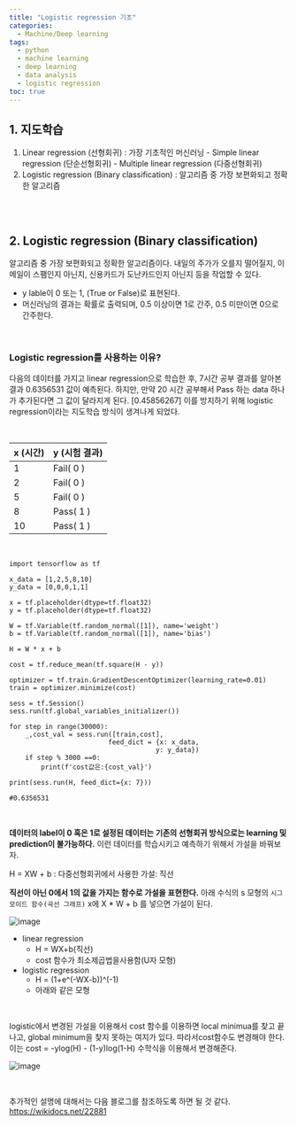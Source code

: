 ```yaml
---
title: "Logistic regression 기초"
categories: 
  - Machine/Deep learning 
tags:
  - python
  - machine learning
  - deep learning
  - data analysis
  - logistic regression
toc: true
---
```


## 1. 지도학습

1. Linear regression (선형회귀)
   : 가장 기초적인 머신러닝
   \- Simple linear regression (단순선형회귀)
   \- Multiple linear regression (다중선형회귀)
2. Logistic regression (Binary classification)
   : 알고리즘 중 가장 보편화되고 정확한 알고리즘

<br><br>

## 2. Logistic regression (Binary classification)

알고리즘 중 가장 보편화되고 정확한 알고리즘이다. 내일의 주가가 오를지 떨어질지, 이메일이 스팸인지 아닌지, 신용카드가 도난카드인지 아닌지 등을 작업할 수 있다.

- y lable이 0 또는 1, (True or False)로 표현된다.
- 머신러닝의 결과는 확률로 출력되며, 0.5 이상이면 1로 간주, 0.5 미만이면 0으로 간주한다. 

<br>

### Logistic regression를 사용하는 이유?

다음의 데이터를 가지고 linear regression으로 학습한 후, 7시간 공부 결과를 알아본 결과 0.6356531 값이 예측된다. 하지만, 만약 20 시간 공부해서 Pass 하는 data 하나가 추가된다면 그 값이 달라지게 된다. [0.45856267]
이를 방지하기 위해 logistic regression이라는 지도학습 방식이 생겨나게 되었다. 

 <br>

| x (시간) | y (시험 결과) |
| -------- | ------------- |
| 1        | Fail( 0 )     |
| 2        | Fail( 0 )     |
| 5        | Fail( 0 )     |
| 8        | Pass( 1 )     |
| 10       | Pass( 1 )     |

 <br>

```
import tensorflow as tf

x_data = [1,2,5,8,10]
y_data = [0,0,0,1,1]

x = tf.placeholder(dtype=tf.float32)
y = tf.placeholder(dtype=tf.float32)

W = tf.Variable(tf.random_normal([1]), name='weight')
b = tf.Variable(tf.random_normal([1]), name='bias')

H = W * x + b

cost = tf.reduce_mean(tf.square(H - y))

optimizer = tf.train.GradientDescentOptimizer(learning_rate=0.01)
train = optimizer.minimize(cost)

sess = tf.Session()
sess.run(tf.global_variables_initializer())

for step in range(30000):
    _,cost_val = sess.run([train,cost],
                         feed_dict = {x: x_data,
                                     y: y_data})
    if step % 3000 ==0:
        print(f'cost값은:{cost_val}')
        
print(sess.run(H, feed_dict={x: 7})) 

#0.6356531
```

<br>

**데이터의 label이 0 혹은 1로 설정된 데이터는 기존의 선형회귀 방식으로는 learning 및 prediction이 불가능하다.** 이런 데이터를 학습시키고 예측하기 위해서 가설을 바꿔보자.

H = XW + b : 다중선형회귀에서 사용한 가설: 직선

**직선이 아닌 0에서 1의 값을 가지는 함수로 가설을 표현한다.**  아래 수식의 s 모형의 `시그모이드 함수(곡선 그래프)` x에 X * W + b 를 넣으면 가설이 된다.



![image](https://user-images.githubusercontent.com/58674365/94937750-f8fbde80-050a-11eb-926a-d2fbe2c82a8d.png)



- linear regression
  - H = WX+b(직선)
  - cost 함수가 최소제곱법을사용함(U자 모형)
- logistic regression
  - H = (1+e^(-WX-b))^(-1)
  - 아래와 같은 모형

 <br>

logistic에서 변경된 가설을 이용해서 cost 함수를 이용하면 local minimua를 찾고 끝나고, global minimum을 찾지 못하는 여지가 있다. 따라서cost함수도 변경해야 한다. 이는 cost = -ylog(H) - (1-y)log(1-H) 수학식을 이용해서 변경해준다. 



![image](https://user-images.githubusercontent.com/58674365/94937832-15981680-050b-11eb-9fd6-958b49a89877.png)

<br>

추가적인 설명에 대해서는 다음 블로그를 참조하도록 하면 될 것 같다.
https://wikidocs.net/22881